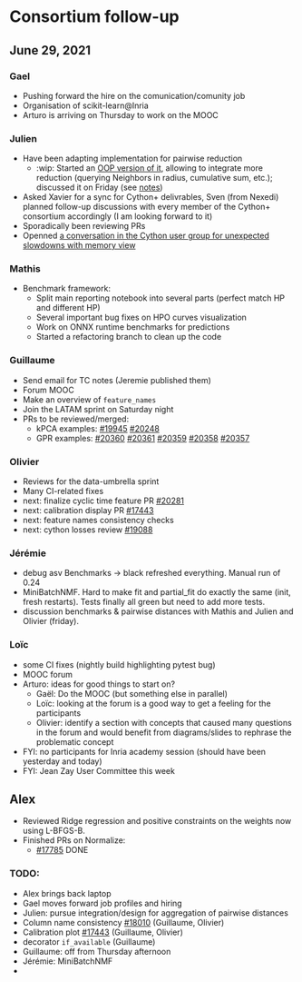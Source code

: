 # Consortium follow-up

## June 29, 2021


### Gael
- Pushing forward the hire on the comunication/comunity job
- Organisation of scikit-learn@Inria
- Arturo is arriving on Thursday to work on the MOOC

### Julien

 - Have been adapting implementation for pairwise reduction
     - :wip: Started an [OOP version of it](https://github.com/jjerphan/scikit-learn/pull/2), allowing to integrate more reduction (querying Neighbors in radius, cumulative sum, etc.); discussed it on Friday (see [notes](https://notes.inria.fr/h6O9IicMRBiltObBTzeTaQ#enh-optimise-aggregations-over-pairwise-distances))
 - Asked Xavier for a sync for Cython+ delivrables, Sven (from Nexedi) planned follow-up discussions with every member of the Cython+ consortium accordingly (I am looking forward to it)
 - Sporadically been reviewing PRs
 - Openned [a conversation in the Cython user group for unexpected slowdowns with memory view](https://groups.google.com/g/cython-users/c/rU0_mt3Vgn0/m/1DytI0fKAAAJ)

### Mathis
- Benchmark framework:
    - Split main reporting notebook into several parts (perfect match HP and different HP)
    - Several important bug fixes on HPO curves visualization
    - Work on ONNX runtime benchmarks for predictions
    - Started a refactoring branch to clean up the code

### Guillaume

- Send email for TC notes (Jeremie published them)
- Forum MOOC
- Make an overview of `feature_names`
- Join the LATAM sprint on Saturday night
- PRs to be reviewed/merged:
    - kPCA examples: [#19945](https://github.com/scikit-learn/scikit-learn/pull/19945) [#20248](https://github.com/scikit-learn/scikit-learn/pull/20248)
    - GPR examples: [#20360](https://github.com/scikit-learn/scikit-learn/pull/20360) [#20361](https://github.com/scikit-learn/scikit-learn/pull/20361) [#20359](https://github.com/scikit-learn/scikit-learn/pull/20359) [#20358](https://github.com/scikit-learn/scikit-learn/pull/20358) [#20357](https://github.com/scikit-learn/scikit-learn/pull/20357)

### Olivier

- Reviews for the data-umbrella sprint
- Many CI-related fixes
- next: finalize cyclic time feature PR [#20281](https://github.com/scikit-learn/scikit-learn/pull/20281)
- next: calibration display PR [#17443](https://github.com/scikit-learn/scikit-learn/pull/17443)
- next: feature names consistency checks
- next: cython losses review [#19088](https://github.com/scikit-learn/scikit-learn/pull/19088)

### Jérémie
- debug asv Benchmarks -> black refreshed everything. Manual run of 0.24
- MiniBatchNMF. Hard to make fit and partial_fit do exactly the same (init, fresh restarts). Tests finally all green but need to add more tests.
- discussion benchmarks & pairwise distances with Mathis and Julien and Olivier (friday).

### Loïc
- some CI fixes (nightly build highlighting pytest bug)
- MOOC forum
- Arturo: ideas for good things to start on?
    - Gaël: Do the MOOC (but something else in parallel)
    - Loïc: looking at the forum is a good way to get a feeling for the participants
    - Olivier: identify a section with concepts that caused many questions in the forum and would benefit from diagrams/slides to rephrase the problematic concept
- FYI: no participants for Inria academy session (should have been yesterday and today)
- FYI: Jean Zay User Committee this week

## Alex

- Reviewed Ridge regression and positive constraints on the
  weights now using L-BFGS-B.
- Finished PRs on Normalize:
  - [#17785](https://github.com/scikit-learn/scikit-learn/pull/17785) DONE

### TODO:

- Alex brings back laptop
- Gael moves forward job profiles and hiring
- Julien: pursue integration/design for aggregation of pairwise distances
- Column name consistency [#18010](https://github.com/scikit-learn/scikit-learn/pull/18010) (Guillaume, Olivier)
- Calibration plot [#17443](https://github.com/scikit-learn/scikit-learn/pull/17443) (Guillaume, Olivier)
- decorator `if_available` (Guillaume)
- Guillaume: off from Thursday afternoon
- Jérémie: MiniBatchNMF
- 
